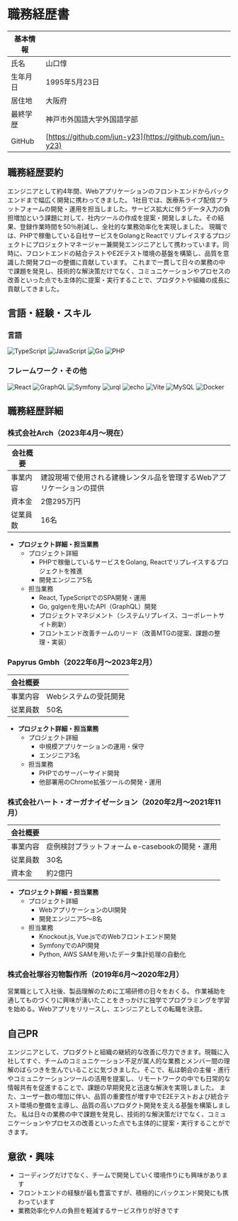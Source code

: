 # 職務経歴書

| 基本情報 |                            |
| -------- | -------------------------- |
| 氏名     | 山口惇                     |
| 生年月日 | 1995年5月23日              |
| 居住地   | 大阪府                     |
| 最終学歴 | 神戸市外国語大学外国語学部 |
| GitHub   | [https://github.com/jun-y23](https://github.com/jun-y23)|

## 職務経歴要約

エンジニアとして約4年間、Webアプリケーションのフロントエンドからバックエンドまで幅広く開発に携わってきました。
1社目では、医療系ライブ配信プラットフォームの開発・運用を担当しました。サービス拡大に伴うデータ入力の負担増加という課題に対して、社内ツールの作成を提案・開発しました。その結果、登録作業時間を50％削減し、全社的な業務効率化を実現しました。
現職では、PHPで稼働している自社サービスをGolangとReactでリプレイスするプロジェクトにプロジェクトマネージャー兼開発エンジニアとして携わっています。同時に、フロントエンドの結合テストやE2Eテスト環境の基盤を構築し、品質を意識した開発フローの整備に貢献しています。
これまで一貫して日々の業務の中で課題を発見し、技術的な解決策だけでなく、コミュニケーションやプロセスの改善といった点でも主体的に提案・実行することで、プロダクトや組織の成長に貢献してきました。

## 言語・経験・スキル

### 言語

<p>
  <img alt="TypeScript" src="https://img.shields.io/badge/-TypeScript-007ACC?style=flat-square&logo=typescript&logoColor=white" />
  <img alt="JavaScript" src="https://img.shields.io/badge/-JavaScript-F7DF1E?style=flat-square&logo=JavaScript&logoColor=white" />
  <img alt="Go" src="https://img.shields.io/badge/-Go-00ADD8?style=flat-square&logo=Go&logoColor=white" />
  <img alt="PHP" src="https://img.shields.io/badge/-PHP-777BB4?style=flat-square&logo=PHP&logoColor=white" />
</p>

### フレームワーク・その他

<p>
  <img alt="React" src="https://img.shields.io/badge/-React-45b8d8?style=flat-square&logo=react&logoColor=white" />
  <img alt="GraphQL" src="https://img.shields.io/badge/-GraphQL-E10098?style=flat-square&logo=graphql&logoColor=white" />
  <img alt="Symfony" src="https://img.shields.io/badge/-Symfony-000000?style=flat-square&logo=Symfony&logoColor=white" />
  <img alt="urql" src="https://img.shields.io/badge/-urql-FF4785?style=flat-square&logo=urql&logoColor=white" />
  <img alt="echo" src="https://img.shields.io/badge/-echo-41B883?style=flat-square&logo=Echo&logoColor=white" />
  <img alt="Vite" src="https://img.shields.io/badge/-Vite-646CFF?style=flat-square&logo=Vite&logoColor=white" />
  <img alt="MySQL" src="https://img.shields.io/badge/-MySQL-4479A1?style=flat-square&logo=MySQL&logoColor=white" />
  <img alt="Docker" src="https://img.shields.io/badge/-Docker-46a2f1?style=flat-square&logo=docker&logoColor=white" />
</p>

## 職務経歴詳細

### 株式会社Arch（2023年4月〜現在）

| 会社概要 |                                                                       |
| -------- | --------------------------------------------------------------------- |
| 事業内容 | 建設現場で使用される建機レンタル品を管理するWebアプリケーションの提供 |
| 資本金   | 2億295万円                                                            |
| 従業員数 | 16名                                                                  |

- **プロジェクト詳細・担当業務**
  - プロジェクト詳細
    - PHPで稼働しているサービスをGolang, Reactでリプレイスするプロジェクトを推進
    - 開発エンジニア5名
  - 担当業務
    - React, TypeScriptでのSPA開発・運用
    - Go, gqlgenを用いたAPI（GraphQL）開発
    - プロジェクトマネジメント（システムリプレイス、コーポレートサイト刷新）
    - フロントエンド改善チームのリード（改善MTGの提案、課題の整理・実装）

### Papyrus Gmbh（2022年6月〜2023年2月）

| 会社概要 |                       |
| -------- | --------------------- |
| 事業内容 | Webシステムの受託開発 |
| 従業員数 | 50名                  |

- **プロジェクト詳細・担当業務**
  - プロジェクト詳細
    - 中規模アプリケーションの運用・保守
    - エンジニア3名
  - 担当業務
    - PHPでのサーバーサイド開発
    - 他部署用のChrome拡張ツールの開発・運用

### 株式会社ハート・オーガナイゼーション（2020年2月〜2021年11月）

| 会社概要 |                                                 |
| -------- | ----------------------------------------------- |
| 事業内容 | 症例検討プラットフォーム e-casebookの開発・運用 |
| 従業員数 | 30名                                            |
| 資本金   | 約2億円                                         |

- **プロジェクト詳細・担当業務**
  - プロジェクト詳細
    - WebアプリケーションのUI開発
    - 開発エンジニア5〜8名
  - 担当業務
    - Knockout.js, Vue.jsでのWebフロントエンド開発
    - SymfonyでのAPI開発
    - Python, AWS SAMを用いたデータ集計処理の自動化

### 株式会社塚谷刃物製作所（2019年6月〜2020年2月）

営業職として入社後、製品理解のために工場研修の日々をおくる。
作業補助を通してものづくりに興味が湧いたことをきっかけに独学でプログラミングを学習を始める。Webアプリをリリースし、エンジニアとしての転職を決意。

## 自己PR

エンジニアとして、プロダクトと組織の継続的な改善に尽力できます。現職に入社してすぐ、チームのコミュニケーション不足が属人的な業務とメンバー間の理解のばらつきを生んでいることに気づきました。そこで、私は朝会の主催・進行やコミュニケーションツールの活用を提案し、リモートワークの中でも日常的な情報共有を促進することで、課題の早期発見と迅速な解決を実現しました。
また、ユーザー数の増加に伴い、品質の重要性が増す中でE2Eテストおよび統合テスト環境の整備を主導し、品質の高いプロダクト開発を支える基盤を構築しました。
私は日々の業務の中で課題を発見し、技術的な解決策だけでなく、コミュニケーションやプロセスの改善といった点でも主体的に提案・実行することができます。

## 意欲・興味

- コーディングだけでなく、チームで開発していく環境作りにも興味があります
- フロントエンドの経験が最も豊富ですが、積極的にバックエンド開発にも携わっています
- 業務効率化や人の負担を軽減するサービス作りが好きです
